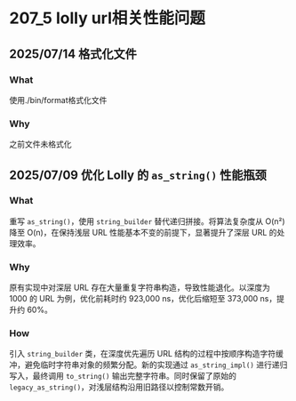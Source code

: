 # 207_5 lolly url相关性能问题

## 2025/07/14 格式化文件

### What
使用./bin/format格式化文件

### Why
之前文件未格式化

## 2025/07/09 优化 Lolly 的 `as_string()` 性能瓶颈

### What
重写 `as_string()`，使用 `string_builder` 替代递归拼接。将算法复杂度从 O(n²) 降至 O(n)，在保持浅层 URL 性能基本不变的前提下，显著提升了深层 URL 的处理效率。

### Why
原有实现中对深层 URL 存在大量重复字符串构造，导致性能退化。以深度为 1000 的 URL 为例，优化前耗时约 923,000 ns，优化后缩短至 373,000 ns，提升约 60%。

### How
引入 `string_builder` 类，在深度优先遍历 URL 结构的过程中按顺序构造字符缓冲，避免临时字符串对象的频繁分配。新的实现通过 `as_string_impl()` 进行递归写入，最终调用 `to_string()` 输出完整字符串。同时保留了原始的 `legacy_as_string()`，对浅层结构沿用旧路径以控制常数开销。
